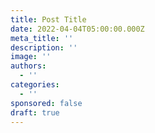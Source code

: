 ```yaml
---
title: Post Title
date: 2022-04-04T05:00:00.000Z
meta_title: ''
description: ''
image: ''
authors:
  - ''
categories:
  - ''
sponsored: false
draft: true
---
```

